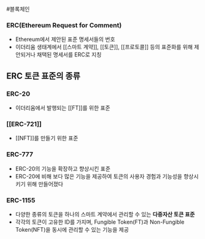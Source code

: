---
---

#블록체인 
### ERC(Ethereum Request for Comment)
+ Ethereum에서 제안된 표준 명세서들의 번호
+ 이더리움 생태계에서 [[스마트 계약]], [[토큰]], [[프로토콜]] 등의 표준화를 위해 제안되거나 채택된 명세서를 ERC로 지칭

## ERC 토큰 표준의 종류
### ERC-20
+ 이더리움에서 발행되는 [[FT]]를 위한 표준

### [[ERC-721]]
+ [[NFT]]를 만들기 위한 표준

### ERC-777
+ ERC-20의 기능을 확장하고 향상시킨 표준
+ ERC-20에 비해 보다 많은 기능을 제공하여 토큰의 사용자 경험과 기능성을 향상시키기 위해 만들어졌다

### ERC-1155
+ 다양한 종류의 토큰을 하나의 스마트 계약에서 관리할 수 있는 **다중자산 토큰 표준**
+ 각각의 토큰이 고유한 ID를 가지며, Fungible Token(FT)과 Non-Fungible Token(NFT)을 동시에 관리할 수 있는 기능을 제공

